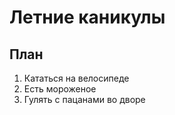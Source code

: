 # Летние каникулы

## План

1. Кататься на велосипеде
2. Есть мороженое
3. Гулять с пацанами во дворе
